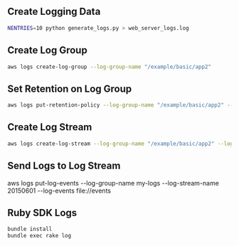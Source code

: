 ## Create Logging Data

```sh
NENTRIES=10 python generate_logs.py > web_server_logs.log
```


## Create Log Group

```sh
aws logs create-log-group --log-group-name "/example/basic/app2"
```


## Set Retention on Log Group

```sh
aws logs put-retention-policy --log-group-name "/example/basic/app2" --retention-in-days 1
```


## Create Log Stream

```sh
aws logs create-log-stream --log-group-name "/example/basic/app2" --log-stream-name $(date +%s)
```

## Send Logs to Log Stream

aws logs put-log-events --log-group-name my-logs --log-stream-name 20150601 --log-events file://events

## Ruby SDK Logs

```sh
bundle install
bundle exec rake log
```